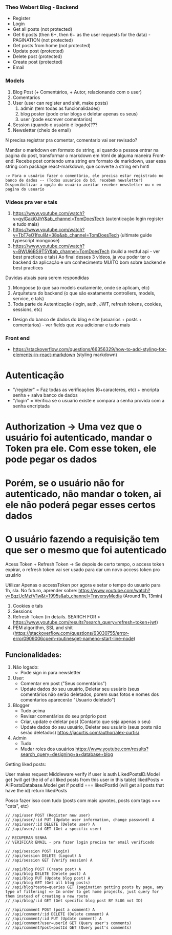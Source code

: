 ### Theo Webert Blog - Backend

- Register
- Login
- Get all posts (not protected)
- Get 6 posts (then 6+, then 6+ as the user requests for the data) - PAGINATION (not protected)
- Get posts from home (not protected)
- Update post (protected)
- Delete post (protected)
- Create post (protected)
- Email

### Models
1. Blog Post (+ Comentários, + Autor, relacionando com o user) 
2. Comentarios
2. User (user can register and shit, make posts)
    1. admin (tem todas as funcionalidades)
    2. blog poster (pode criar blogs e deletar apenas os seus)
    3. user (pode escrever comentarios)
3. Session (quando o usuário é logado)???
4. Newsletter (cheio de email)

N precisa registrar pra comentar, comentario vai ser revisado?


Mandar o markdown em formato de string, ai quando a pessoa entrar na pagina do post, transformar o markdown em html de alguma maneira
Front-end: Recebe post contendo uma string em formato de markdown, usar essa string com package react-markdown, que converte a string em hmtl

    -> Para o usuário fazer o comentário, ele precisa estar registrado no banco de dados -- (Todos usuarios do bd, recebem newsletter) Disponibilizar a opção do usuário aceitar receber newsletter ou n em pagina do usuario

### Videos pra ver e tals
1. https://www.youtube.com/watch?v=qylGaki0JhY&ab_channel=TomDoesTech (autenticação login register e tudo mais)
2. https://www.youtube.com/watch?v=TbT7eO1fxuI&t=38s&ab_channel=TomDoesTech (ultimate guide typescript mongoose)
3. https://www.youtube.com/watch?v=BWUi6BS9T5Y&ab_channel=TomDoesTech (build a restful api - ver best practices e tals)
Ao final desses 3 vídeos, ja vou poder ter o backend da aplicação e um conhecimento MUITO bom sobre backend e best practices

Duvidas atuais para serem respondidas
1. Mongoose (o que sao models exatamente, onde se aplicam, etc)
2. Arquitetura do backend (o que são exatamente controllers, models, service, e tals)
3. Toda parte de Autenticação (login, auth, JWT, refresh tokens, cookies, sessions, etc)
+ Design do banco de dados do blog e site (usuarios + posts + comentarios) - ver fields que vou adicionar e tudo mais

### Front end
- https://stackoverflow.com/questions/66356329/how-to-add-styling-for-elements-in-react-markdown (styling markdown)


# Autenticação
- "/register" = Faz todas as verificações (6+caracteres, etc) + encripta senha + salva banco de dados
- "/login" = Verifica se o usuario existe e compara a senha provida com a senha encriptada

# Authorization -> Uma vez que o usuário foi autenticado, mandar o Token pra ele. Com esse token, ele pode pegar os dados
# Porém, se o usuário não for autenticado, não mandar o token, ai ele não poderá pegar esses certos dados
# O usuário fazendo a requisição tem que ser o mesmo que foi autenticado

Acess Token + Refresh Token
-> Se depois de certo tempo, o access token expirar, o refresh token vai ser usado para dar um novo access token pro usuário


Utilizar Apenas o accessToken por agora e setar o tempo do usuario para 1h, sla.
No futuro, aprender sobre: 
https://www.youtube.com/watch?v=EqzUcMzfV1w&t=1995s&ab_channel=TraversyMedia (Around 1h, 13min)
1. Cookies e tals
2. Sessions
3. Refresh Token (in details. SEARCH FOR > https://www.youtube.com/results?search_query=refresh+token+jwt)
4. PEM algorithm, SSL and shit (https://stackoverflow.com/questions/63030755/error-error0909006cpem-routinesget-nameno-start-line-node)


## Funcionalidades:
1. Não logado:
    - Pode sign in para newsletter
2. User:
    - Comentar em post ("Seus comentários")
    - Update dados do seu usuário, Deletar seu usuário (seus comentários não serão deletados, porem suas fotos e nomes dos comentarios aparecerão "Usuario deletado")
2. Blogger
    - Tudo acima
    - Revisar comentários do seu próprio post
    - Criar, update e deletar post (Contanto que seja apenas o seu)
    - Update dados do seu usuário, Deletar seu usuário (seus posts não serão deletados)
    https://jacurtis.com/author/alex-curtis/
3. Admin
    - Tudo 
    - Mudar roles dos usuários
    https://www.youtube.com/results?search_query=designing+a+database+blog


Getting liked posts:

User makes request
Middleware verify if user is auth
LikedPostsID.Model get (will get the id of all liked posts from this user in this table)
likedPosts = AllPostsDatabase.Model get if postId === likedPostId (will get all posts that have the id)
return likedPosts

Posso fazer isso com tudo (posts com mais upvotes, posts com tags === "cats", etc)


    // /api/user POST (Register new user)
    // /api/user/:id PUT (Update user information, change password) A
    // /api/user/:id DELETE (Delete user) A
    // /api/user/:id GET (Get a specific user)

    // RECUPERAR SENHA
    // VERIFICAR EMAIL - pra fazer login precisa ter email verificado

    // /api/session POST (Login)
    // /api/session DELETE (Logout) A
    // /api/session GET (Verify session) A

    // /api/blog POST (Create post) A
    // /api/blog DELETE (Delete post) A
    // /api/blog PUT (Update blog post) A
    // /api/blog GET (Get all blog posts)
    // /api/blog?teste=queries GET (pagination getting posts by page, any type of filtering) => In order to get home projects, just query for them instead of creating a new route
    // /api/blog/:id GET (Get specific blog post BY SLUG not ID)

    // /api/comment POST (post a comment) A
    // /api/comment/:id DELETE (Delete comment) A
    // /api/comment/:id PUT (Update comment) A
    // /api/comment?user=userId GET (Query user's comments)
    // /api/comment?post=postId GET (Query post's comments)